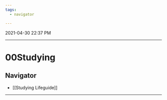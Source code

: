 ```yaml
---
tags:
  - navigator

---
```

2021-04-30 22:37 PM
***

# 00Studying
## Navigator
- [[Studying Lifeguide]]
***
